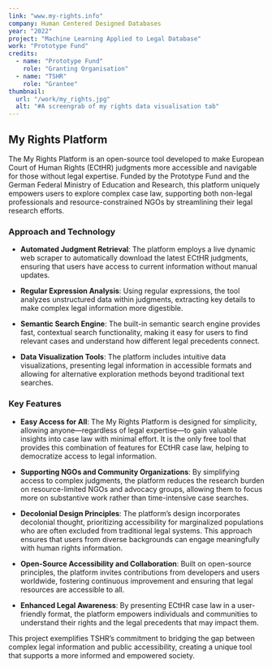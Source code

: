 ```yaml
---
link: "www.my-rights.info"
company: Human Centered Designed Databases
year: "2022"
project: "Machine Learning Applied to Legal Database"
work: "Prototype Fund"
credits:
  - name: "Prototype Fund"
    role: "Granting Organisation"
  - name: "TSHR"
    role: "Grantee"
thumbnail:
  url: "/work/my_rights.jpg"
  alt: "#A screengrab of my rights data visualisation tab"
---
```


## My Rights Platform

The My Rights Platform is an open-source tool developed to make European Court of Human Rights (ECtHR) judgments more accessible and navigable for those without legal expertise. Funded by the Prototype Fund and the German Federal Ministry of Education and Research, this platform uniquely empowers users to explore complex case law, supporting both non-legal professionals and resource-constrained NGOs by streamlining their legal research efforts.

### Approach and Technology

- **Automated Judgment Retrieval**: The platform employs a live dynamic web scraper to automatically download the latest ECtHR judgments, ensuring that users have access to current information without manual updates.

- **Regular Expression Analysis**: Using regular expressions, the tool analyzes unstructured data within judgments, extracting key details to make complex legal information more digestible.

- **Semantic Search Engine**: The built-in semantic search engine provides fast, contextual search functionality, making it easy for users to find relevant cases and understand how different legal precedents connect.

- **Data Visualization Tools**: The platform includes intuitive data visualizations, presenting legal information in accessible formats and allowing for alternative exploration methods beyond traditional text searches.

### Key Features

- **Easy Access for All**: The My Rights Platform is designed for simplicity, allowing anyone—regardless of legal expertise—to gain valuable insights into case law with minimal effort. It is the only free tool that provides this combination of features for ECtHR case law, helping to democratize access to legal information.

- **Supporting NGOs and Community Organizations**: By simplifying access to complex judgments, the platform reduces the research burden on resource-limited NGOs and advocacy groups, allowing them to focus more on substantive work rather than time-intensive case searches.

- **Decolonial Design Principles**: The platform’s design incorporates decolonial thought, prioritizing accessibility for marginalized populations who are often excluded from traditional legal systems. This approach ensures that users from diverse backgrounds can engage meaningfully with human rights information.

- **Open-Source Accessibility and Collaboration**: Built on open-source principles, the platform invites contributions from developers and users worldwide, fostering continuous improvement and ensuring that legal resources are accessible to all.

- **Enhanced Legal Awareness**: By presenting ECtHR case law in a user-friendly format, the platform empowers individuals and communities to understand their rights and the legal precedents that may impact them.

This project exemplifies TSHR’s commitment to bridging the gap between complex legal information and public accessibility, creating a unique tool that supports a more informed and empowered society.